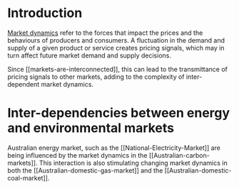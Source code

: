 # Introduction
[Market dynamics](https://corporatefinanceinstitute.com/resources/knowledge/economics/market-dynamics/) refer to the forces that impact the prices and the behaviours of producers and consumers. A fluctuation in the demand and supply of a given product or service creates pricing signals, which may in turn affect future market demand and supply decisions.

Since [[markets-are-interconnected]], this can lead to the transmittance of pricing signals to other markets, adding to the complexity of inter-dependent market dynamics. 

# Inter-dependencies between energy and environmental markets

Australian energy market, such as the [[National-Electricity-Market]] are being influenced by the market dynamics in the [[Australian-carbon-markets]]. This interaction is also stimulating changing market dynamics in both the [[Australian-domestic-gas-market]] and the [[Australian-domestic-coal-market]]. 